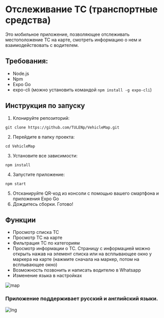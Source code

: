 # Отслеживание ТС (транспортные средства)

Это мобильное приложение, позволяющее отслеживать местоположение ТС на карте, смотреть информацию о нем и взаимодействовать с водителем.

## Требования:
- Node.js
- Npm
- Expo Go
- expo-cli (можно установить командой ```npm install -g expo-cli```) 

## Инструкция по запуску

1. Клонируйте репозиторий:

```
git clone https://github.com/TULENp/VehicleMap.git
```

2. Перейдите в папку проекта:

```
cd VehicleMap
```

3. Установите все зависимости:

```
npm install
```

4. Запустите приложение:

```
npm start
```
5. Отсканируйте QR-код из консоли с помощью вашего смартфона и приложения Expo Go
6. Дождитесь сборки. Готово!

## Функции 
- Просмотр списка ТС
- Просмотр ТС на карте
- Фильтрация ТС по категориям
- Просмотр информации о ТС. Страницу с информацией можно открыть нажав на элемент списка или на всплывающее окно у маркера на карте (нажмите сначала на маркер, потом на всплывающее окно)
- Возможность позвонить и написать водителю в Whatsapp
- Изменение языка в настройках

![map](https://github.com/TULENp/VehicleMap/assets/83094079/4c112567-8aa4-44fb-97bd-d42d6ab7a13d)

###  Приложение поддерживает русский и английский языки.
![lng](https://github.com/TULENp/VehicleMap/assets/83094079/59b4c90a-0283-4c2d-b72a-f01e7617a598)
